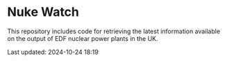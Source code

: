 # Nuke Watch

This repository includes code for retrieving the latest information available on the output of EDF nuclear power plants in the UK.

Last updated: 2024-10-24 18:19